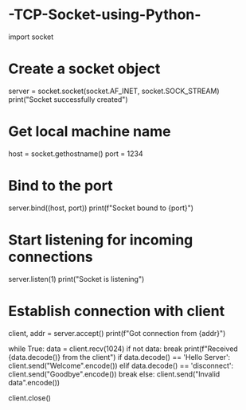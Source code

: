 # -TCP-Socket-using-Python-
import socket

# Create a socket object
server = socket.socket(socket.AF_INET, socket.SOCK_STREAM)
print("Socket successfully created")

# Get local machine name
host = socket.gethostname()
port = 1234

# Bind to the port
server.bind((host, port))
print(f"Socket bound to {port}")

# Start listening for incoming connections
server.listen(1)
print("Socket is listening")

# Establish connection with client
client, addr = server.accept()
print(f"Got connection from {addr}")

while True:
    data = client.recv(1024)
    if not data:
        break
    print(f"Received {data.decode()} from the client")
    if data.decode() == 'Hello Server':
        client.send("Welcome".encode())
    elif data.decode() == 'disconnect':
        client.send("Goodbye".encode())
        break
    else:
        client.send("Invalid data".encode())

client.close()
